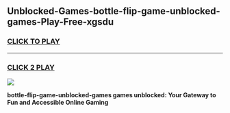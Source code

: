 
## Unblocked-Games-bottle-flip-game-unblocked-games-Play-Free-xgsdu
<h3>
<a href="https://premium76.site?title=bottle-flip-game-unblocked-games&ref=15A">CLICK TO PLAY</a></h3>
<hr>

<h3>
<a href="https://premium76.site?title=bottle-flip-game-unblocked-games&ref=15A">CLICK 2 PLAY</a>
  
</h3>

<a href="https://premium76.site?title=bottle-flip-game-unblocked-games&ref=15A"><img src="https://clearcache.store/games.png"></a>


**bottle-flip-game-unblocked-games games unblocked: Your Gateway to Fun and Accessible Online Gaming**
